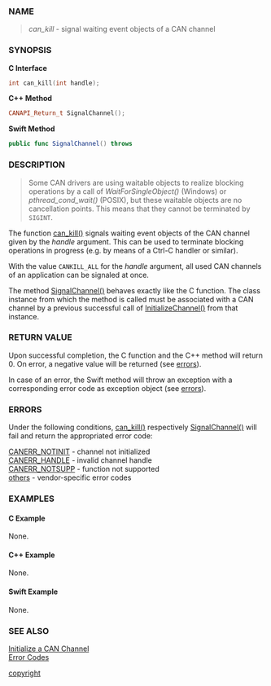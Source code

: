 ### NAME

> *can_kill* - signal waiting event objects of a CAN channel

### SYNOPSIS

<a id="can_kill"></a>
**C Interface**
```C
int can_kill(int handle);
```
<a id="signalchannel"></a>
**C++ Method**
```C++
CANAPI_Return_t SignalChannel();
```
<a id="func_signalchannel"></a>
**Swift Method**
```Swift
public func SignalChannel() throws
```

### DESCRIPTION

> Some CAN drivers are using waitable objects to realize blocking operations by a call of *WaitForSingleObject()* (Windows) or *pthread_cond_wait()* (POSIX),
> but these waitable objects are no cancellation points.
> This means that they cannot be terminated by `SIGINT`.

The function [can_kill()](#can_kill) signals waiting event objects of the CAN channel given by the *handle* argument.
This can be used to terminate blocking operations in progress (e.g. by means of a Ctrl-C handler or similar).

With the value `CANKILL_ALL` for the *handle* argument, all used CAN channels of an application can be signaled at once.

The method [SignalChannel()](#signalchannel) behaves exactly like the C function.
The class instance from which the method is called must be associated with a CAN channel by a previous successful call of [InitializeChannel()](/reference/can_init#initializechannel) from that instance.

### RETURN VALUE

Upon successful completion, the C function and the C++ method will return 0. On error, a negative value will be returned (see [errors](#errors)).

In case of an error, the Swift method will throw an exception with a corresponding error code as exception object (see [errors](#errors)).

### ERRORS

Under the following conditions, [can_kill()](#can_kill) respectively [SignalChannel()](#signalchannel) will fail and return the appropriated error code:

[CANERR_NOTINIT](/reference/error_codes#error_notinit) - channel not initialized \
[CANERR_HANDLE](/reference/error_codes#error_handle)   - invalid channel handle \
[CANERR_NOTSUPP](/reference/error_codes#error_) - function not supported \
[others](/reference/error_codes#error_vendor)          - vendor-specific error codes

### EXAMPLES

#### C Example

None.

#### C++ Example

None.

#### Swift Example

None.

### SEE ALSO

[Initialize a CAN Channel](/reference/can_init#name) \
[Error Codes](/reference/error_codes#name)


[copyright](../copyright.md ':include')